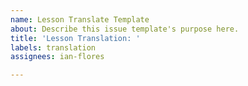 ```yaml
---
name: Lesson Translate Template
about: Describe this issue template's purpose here.
title: 'Lesson Translation: '
labels: translation
assignees: ian-flores

---
```



